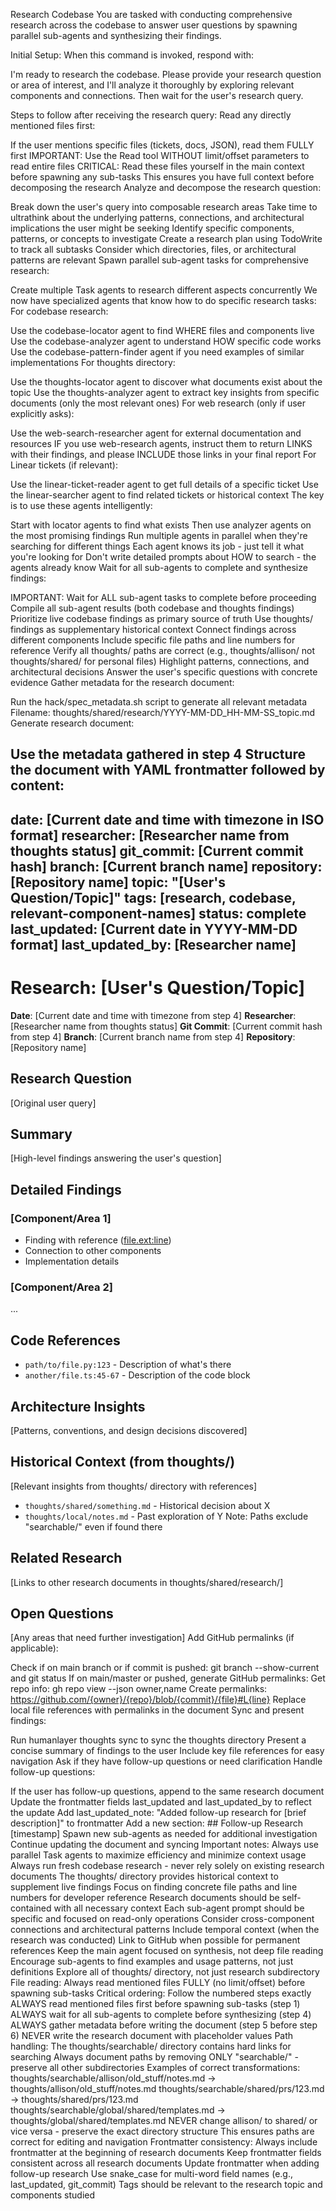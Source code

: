 Research Codebase
You are tasked with conducting comprehensive research across the codebase to answer user questions by spawning parallel sub-agents and synthesizing their findings.

Initial Setup:
When this command is invoked, respond with:

I'm ready to research the codebase. Please provide your research question or area of interest, and I'll analyze it thoroughly by exploring relevant components and connections.
Then wait for the user's research query.

Steps to follow after receiving the research query:
Read any directly mentioned files first:

If the user mentions specific files (tickets, docs, JSON), read them FULLY first
IMPORTANT: Use the Read tool WITHOUT limit/offset parameters to read entire files
CRITICAL: Read these files yourself in the main context before spawning any sub-tasks
This ensures you have full context before decomposing the research
Analyze and decompose the research question:

Break down the user's query into composable research areas
Take time to ultrathink about the underlying patterns, connections, and architectural implications the user might be seeking
Identify specific components, patterns, or concepts to investigate
Create a research plan using TodoWrite to track all subtasks
Consider which directories, files, or architectural patterns are relevant
Spawn parallel sub-agent tasks for comprehensive research:

Create multiple Task agents to research different aspects concurrently
We now have specialized agents that know how to do specific research tasks:
For codebase research:

Use the codebase-locator agent to find WHERE files and components live
Use the codebase-analyzer agent to understand HOW specific code works
Use the codebase-pattern-finder agent if you need examples of similar implementations
For thoughts directory:

Use the thoughts-locator agent to discover what documents exist about the topic
Use the thoughts-analyzer agent to extract key insights from specific documents (only the most relevant ones)
For web research (only if user explicitly asks):

Use the web-search-researcher agent for external documentation and resources
IF you use web-research agents, instruct them to return LINKS with their findings, and please INCLUDE those links in your final report
For Linear tickets (if relevant):

Use the linear-ticket-reader agent to get full details of a specific ticket
Use the linear-searcher agent to find related tickets or historical context
The key is to use these agents intelligently:

Start with locator agents to find what exists
Then use analyzer agents on the most promising findings
Run multiple agents in parallel when they're searching for different things
Each agent knows its job - just tell it what you're looking for
Don't write detailed prompts about HOW to search - the agents already know
Wait for all sub-agents to complete and synthesize findings:

IMPORTANT: Wait for ALL sub-agent tasks to complete before proceeding
Compile all sub-agent results (both codebase and thoughts findings)
Prioritize live codebase findings as primary source of truth
Use thoughts/ findings as supplementary historical context
Connect findings across different components
Include specific file paths and line numbers for reference
Verify all thoughts/ paths are correct (e.g., thoughts/allison/ not thoughts/shared/ for personal files)
Highlight patterns, connections, and architectural decisions
Answer the user's specific questions with concrete evidence
Gather metadata for the research document:

Run the hack/spec_metadata.sh script to generate all relevant metadata
Filename: thoughts/shared/research/YYYY-MM-DD_HH-MM-SS_topic.md
Generate research document:

Use the metadata gathered in step 4
Structure the document with YAML frontmatter followed by content:
---
date: [Current date and time with timezone in ISO format]
researcher: [Researcher name from thoughts status]
git_commit: [Current commit hash]
branch: [Current branch name]
repository: [Repository name]
topic: "[User's Question/Topic]"
tags: [research, codebase, relevant-component-names]
status: complete
last_updated: [Current date in YYYY-MM-DD format]
last_updated_by: [Researcher name]
---

# Research: [User's Question/Topic]

**Date**: [Current date and time with timezone from step 4]
**Researcher**: [Researcher name from thoughts status]
**Git Commit**: [Current commit hash from step 4]
**Branch**: [Current branch name from step 4]
**Repository**: [Repository name]

## Research Question
[Original user query]

## Summary
[High-level findings answering the user's question]

## Detailed Findings

### [Component/Area 1]
- Finding with reference ([file.ext:line](link))
- Connection to other components
- Implementation details

### [Component/Area 2]
...

## Code References
- `path/to/file.py:123` - Description of what's there
- `another/file.ts:45-67` - Description of the code block

## Architecture Insights
[Patterns, conventions, and design decisions discovered]

## Historical Context (from thoughts/)
[Relevant insights from thoughts/ directory with references]
- `thoughts/shared/something.md` - Historical decision about X
- `thoughts/local/notes.md` - Past exploration of Y
Note: Paths exclude "searchable/" even if found there

## Related Research
[Links to other research documents in thoughts/shared/research/]

## Open Questions
[Any areas that need further investigation]
Add GitHub permalinks (if applicable):

Check if on main branch or if commit is pushed: git branch --show-current and git status
If on main/master or pushed, generate GitHub permalinks:
Get repo info: gh repo view --json owner,name
Create permalinks: https://github.com/{owner}/{repo}/blob/{commit}/{file}#L{line}
Replace local file references with permalinks in the document
Sync and present findings:

Run humanlayer thoughts sync to sync the thoughts directory
Present a concise summary of findings to the user
Include key file references for easy navigation
Ask if they have follow-up questions or need clarification
Handle follow-up questions:

If the user has follow-up questions, append to the same research document
Update the frontmatter fields last_updated and last_updated_by to reflect the update
Add last_updated_note: "Added follow-up research for [brief description]" to frontmatter
Add a new section: ## Follow-up Research [timestamp]
Spawn new sub-agents as needed for additional investigation
Continue updating the document and syncing
Important notes:
Always use parallel Task agents to maximize efficiency and minimize context usage
Always run fresh codebase research - never rely solely on existing research documents
The thoughts/ directory provides historical context to supplement live findings
Focus on finding concrete file paths and line numbers for developer reference
Research documents should be self-contained with all necessary context
Each sub-agent prompt should be specific and focused on read-only operations
Consider cross-component connections and architectural patterns
Include temporal context (when the research was conducted)
Link to GitHub when possible for permanent references
Keep the main agent focused on synthesis, not deep file reading
Encourage sub-agents to find examples and usage patterns, not just definitions
Explore all of thoughts/ directory, not just research subdirectory
File reading: Always read mentioned files FULLY (no limit/offset) before spawning sub-tasks
Critical ordering: Follow the numbered steps exactly
ALWAYS read mentioned files first before spawning sub-tasks (step 1)
ALWAYS wait for all sub-agents to complete before synthesizing (step 4)
ALWAYS gather metadata before writing the document (step 5 before step 6)
NEVER write the research document with placeholder values
Path handling: The thoughts/searchable/ directory contains hard links for searching
Always document paths by removing ONLY "searchable/" - preserve all other subdirectories
Examples of correct transformations:
thoughts/searchable/allison/old_stuff/notes.md → thoughts/allison/old_stuff/notes.md
thoughts/searchable/shared/prs/123.md → thoughts/shared/prs/123.md
thoughts/searchable/global/shared/templates.md → thoughts/global/shared/templates.md
NEVER change allison/ to shared/ or vice versa - preserve the exact directory structure
This ensures paths are correct for editing and navigation
Frontmatter consistency:
Always include frontmatter at the beginning of research documents
Keep frontmatter fields consistent across all research documents
Update frontmatter when adding follow-up research
Use snake_case for multi-word field names (e.g., last_updated, git_commit)
Tags should be relevant to the research topic and components studied